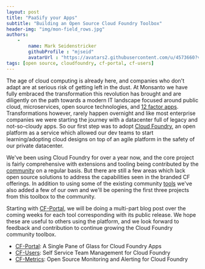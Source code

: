 ```yaml
---
layout: post
title: "PaaSify your Apps"
subtitle: "Building an Open Source Cloud Foundry Toolbox"
header-img: "img/mon-field_rows.jpg"
authors:
    -
        name: Mark Seidenstricker 
        githubProfile : "mjseid"
        avatarUrl : "https://avatars2.githubusercontent.com/u/4573660?v=3"
tags: [open source, cloudfoundry, cf-portal, cf-users]
---
```


The age of cloud computing is already here, and companies who don't adapt are at serious risk of getting left in the dust.  At Monsanto we have fully embraced the transformation this revolution has brought and are diligently on the path towards a modern IT landscape focused around public cloud, microservices, open source technologies, and [12 factor apps](http://12factor.net/).  Transformations however, rarely happen overnight and like most enterprise companies we were starting the journey with a datacenter full of legacy and not-so-cloudy apps.  So our first step was to adopt
[Cloud Foundry](https://docs.cloudfoundry.org/concepts/overview.html), an open platform as a service which allowed our dev teams to start learning/adopting cloud designs on top of an agile platform in the safety of our private datacenter.  

We've been using Cloud Foundry for over a year now, and the core project is fairly comprehensive with extensions and tooling being contributed by the [community](https://github.com/cloudfoundry-community) on a regular basis.  But there are still a few areas which lack open source solutions to address the capabilities seen in the branded CF offerings.  In addition to using some of the existing community [tools](https://github.com/cloudfoundry-incubator/admin-ui) we've also added a few of our own and we'll be opening the first three projects from this toolbox to the community.

Starting with [CF-Portal](https://github.com/MonsantoCo/cf-portal), we will be doing a multi-part blog post over the coming weeks for each tool corresponding with its public release.  We hope these are useful to others using the platform, and we look forward to feedback and contribution to continue growing the Cloud Foundry community toolbox.

* [CF-Portal](https://github.com/MonsantoCo/cf-portal): A Single Pane of Glass for Cloud Foundry Apps
* [CF-Users](https://github.com/MonsantoCo/cf-users): Self Service Team Management for Cloud Foundry
* [CF-Metrics](https://github.com/MonsantoCo/cf-metrics): Open Source Monitoring and Alerting for Cloud Foundry
